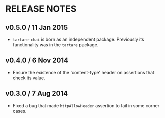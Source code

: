 # RELEASE NOTES

## v0.5.0 / 11 Jan 2015
* `tartare-chai` is born as an independent package. Previously its functionality was in the `tartare` package.

## v0.4.0 / 6 Nov 2014
* Ensure the existence of the 'content-type' header on assertions that check its value.

## v0.3.0 / 7 Aug 2014
* Fixed a bug that made `httpAllowHeader` assertion to fail in some corner cases.
